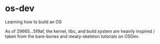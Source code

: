 # os-dev
Learning how to build an OS

As of 29665...5f9af, the kernel, libc, and build system are heavily inspired / taken from the bare-bones and meaty-skeleton tutorials on OSDev.

